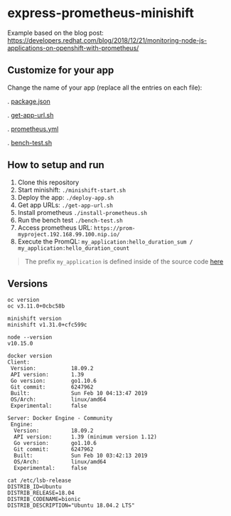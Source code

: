 # express-prometheus-minishift
Example based on the blog post: https://developers.redhat.com/blog/2018/12/21/monitoring-node-js-applications-on-openshift-with-prometheus/


## Customize for your app

Change the name of your app (replace all the entries on each file):

. [package.json](https://github.com/helio-frota/express-prometheus-minishift/blob/master/package.json)

. [get-app-url.sh](https://github.com/helio-frota/express-prometheus-minishift/blob/master/get-app-url.sh)

. [prometheus.yml](https://github.com/helio-frota/express-prometheus-minishift/blob/master/prometheus.yml)

. [bench-test.sh](https://github.com/helio-frota/express-prometheus-minishift/blob/master/bench-test.sh)

## How to setup and run 

1. Clone this repository
2. Start minishift: `./minishift-start.sh`
3. Deploy the app:  `./deploy-app.sh`
4. Get app URLs: `./get-app-url.sh`
5. Install prometheus `./install-prometheus.sh`
6. Run the bench test `./bench-test.sh`
6. Access prometheus URL: `https://prom-myproject.192.168.99.100.nip.io/`
7. Execute the PromQL: `my_application:hello_duration_sum / my_application:hello_duration_count`

> The prefix `my_application` is defined inside of the source code [here](https://github.com/helio-frota/express-prometheus-minishift/blob/master/app.js#L13)

## Versions

```
oc version
oc v3.11.0+0cbc58b

minishift version
minishift v1.31.0+cfc599c

node --version
v10.15.0

docker version
Client:
 Version:           18.09.2
 API version:       1.39
 Go version:        go1.10.6
 Git commit:        6247962
 Built:             Sun Feb 10 04:13:47 2019
 OS/Arch:           linux/amd64
 Experimental:      false

Server: Docker Engine - Community
 Engine:
  Version:          18.09.2
  API version:      1.39 (minimum version 1.12)
  Go version:       go1.10.6
  Git commit:       6247962
  Built:            Sun Feb 10 03:42:13 2019
  OS/Arch:          linux/amd64
  Experimental:     false

cat /etc/lsb-release
DISTRIB_ID=Ubuntu
DISTRIB_RELEASE=18.04
DISTRIB_CODENAME=bionic
DISTRIB_DESCRIPTION="Ubuntu 18.04.2 LTS"
```

